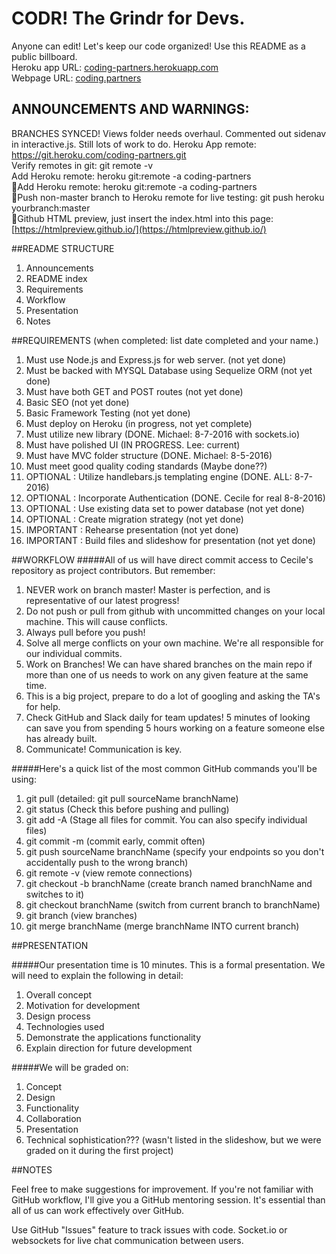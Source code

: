 # CODR! The Grindr for Devs.
Anyone can edit! Let's keep our code organized! Use this README as a public billboard.<br>
Heroku app URL: [coding-partners.herokuapp.com](http://coding-partners.herokuapp.com/home)<br>
Webpage URL: [coding.partners](https://www.coding.partners)<br>

## ANNOUNCEMENTS AND WARNINGS:
BRANCHES SYNCED! Views folder needs overhaul. Commented out sidenav in interactive.js. Still lots of work to do.
Heroku App remote: https://git.heroku.com/coding-partners.git<br>
Verify remotes in git:  git remote -v<br>
Add Heroku remote:  heroku git:remote -a coding-partners<br>
:information_desk_person:Add Heroku remote:  heroku git:remote -a coding-partners<br>
:information_desk_person:Push non-master branch to Heroku remote for live testing: git push heroku yourbranch:master<br>
:information_desk_person:Github HTML preview, just insert the index.html into this page: [https://htmlpreview.github.io/](https://htmlpreview.github.io/)<br>

##README STRUCTURE
1. Announcements
2. README index
3. Requirements
4. Workflow
5. Presentation
6. Notes


##REQUIREMENTS (when completed: list date completed and your name.)
1. Must use Node.js and Express.js for web server. (not yet done)
2. Must be backed with MYSQL Database using Sequelize ORM (not yet done)
3. Must have both GET and POST routes (not yet done)
4. Basic SEO (not yet done)
5. Basic Framework Testing (not yet done)
6. Must deploy on Heroku (in progress, not yet complete)
7. Must utilize new library (DONE. Michael: 8-7-2016 with sockets.io)
8. Must have polished UI (IN PROGRESS. Lee: current)
9. Must have MVC folder structure (DONE. Michael: 8-5-2016)
10. Must meet good quality coding standards (Maybe done??)
11. OPTIONAL : Utilize handlebars.js templating engine (DONE. ALL: 8-7-2016)
12. OPTIONAL : Incorporate Authentication (DONE. Cecile for real 8-8-2016)
13. OPTIONAL : Use existing data set to power database (not yet done) 
14. OPTIONAL :  Create migration strategy (not yet done)
15. IMPORTANT : Rehearse presentation (not yet done)
16. IMPORTANT : Build files and slideshow for presentation (not yet done)

##WORKFLOW 
#####All of us will have direct commit access to Cecile's repository as project contributors. But remember:
1. NEVER work on branch master! Master is perfection, and is representative of our latest progress!
2. Do not push or pull from github with uncommitted changes on your local machine. This will cause conflicts.
3. Always pull before you push!
4. Solve all merge conflicts on your own machine. We're all responsible for our individual commits.
5. Work on Branches! We can have shared branches on the main repo if more than one of us needs to work on any given feature at the same time.
6. This is a big project, prepare to do a lot of googling and asking the TA's for help.
7. Check GitHub and Slack daily for team updates! 5 minutes of looking can save you from spending 5 hours working on a feature someone else has already built.
8. Communicate! Communication is key.

#####Here's a quick list of the most common GitHub commands you'll be using:
1. git pull 	(detailed: git pull sourceName branchName)
2. git status 	(Check this before pushing and pulling)
3. git add -A 	(Stage all files for commit. You can also specify individual files)
4. git commit -m 	(commit early, commit often)
5. git push sourceName branchName (specify your endpoints so you don't accidentally push to the wrong branch)
6. git remote -v 	(view remote connections)
7. git checkout -b branchName 	(create branch named branchName and switches to it)
8. git checkout branchName 	(switch from current branch to branchName)
9. git branch 		(view branches)
10. git merge branchName 	(merge branchName INTO current branch)

##PRESENTATION

#####Our presentation time is 10 minutes. This is a formal presentation. We will need to explain the following in detail: 
1. Overall concept
2. Motivation for development
3. Design process
4. Technologies used
5. Demonstrate the applications functionality
6. Explain direction for future development

#####We will be graded on:
1. Concept
2. Design
3. Functionality
4. Collaboration
5. Presentation 
6. Technical sophistication??? (wasn't listed in the slideshow, but we were graded on it during the first project)

##NOTES

Feel free to make suggestions for improvement.
If you're not familiar with GitHub workflow, I'll give you a GitHub mentoring session. It's essential than all of us can work effectively over GitHub.

Use GitHub "Issues" feature to track issues with code.
Socket.io or websockets for live chat communication between users.
